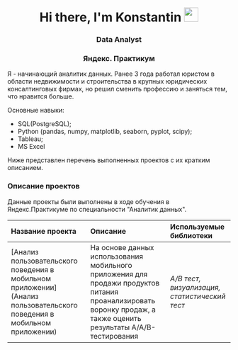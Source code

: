 
<h1 align="center">Hi there, I'm Konstantin </a> 
<img src="https://github.com/blackcater/blackcater/raw/main/images/Hi.gif" height="32"/></h1>
<h3 align="center"> Data Analyst</h3>
<h3 align="center"> Яндекс. Практикум </h3>

Я - начинающий аналитик данных. Ранее 3 года работал юристом в области недвижимости и строительства в крупных юридических консалтинговых фирмах, но решил сменить профессию и заняться тем, что нравится больше.

Основные навыки:
- SQL(PostgreSQL);
- Python (pandas, numpy, matplotlib, seaborn, pyplot, scipy);
- Tableau;
- MS Excel

Ниже представлен перечень выполненных проектов с их кратким описанием.

### Описание проектов

Данные проекты были выполнены в ходе обучения в Яндекс.Практикуме по специальности "Аналитик данных".

| Название проекта | Описание | Используемые библиотеки | 
| :---------------------- | :---------------------- | :---------------------- |
| [Анализ пользовательского поведения в мобильном приложении](Анализ пользовательского поведения в мобильном приложении) | На основе данных использования мобильного приложения для продажи продуктов питания проанализировать воронку продаж, а также оценить результаты A/A/B-тестирования | *А/В тест, визуализация, статистический тест* |
